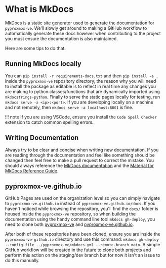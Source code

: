 # What is MkDocs

MkDocs is a static site generator used to generate the documentation for `pyproxmox-ve`. We'll slowly get around to making a GitHub workflow to automatically generate these docs however when contributing to the project you must ensure the documentation is also maintained.

Here are some tips to do that.

## Running MkDocs locally

You can `pip install -r requirements-docs.txt` and then `pip install -e .` inside the `pyproxmox-ve` repository directory, the reason why you will need to install the package as editable is to reflect in real time any changes you are making to python classes/functions that are dynamically imported using `mkdocstrings-python`. Finally to serve the static pages locally for testing, run `mkdocs serve -a <ip>:<port>`. If you are developing locally on a machine and not remotely, then `mkdocs serve -a localhost:8001` is fine.

!!! note
    If you are using VSCode, ensure you install the `Code Spell Checker` extension to catch common spelling errors.

## Writing Documentation

Always try to be clear and concise when writing new documentation. If you are reading through the documentation and feel like something should be changed then feel free to make a pull request to correct the mistake. You should always reference the [MkDocs documentation](https://www.mkdocs.org/) and the [Material for MkDocs Reference Guide](https://squidfunk.github.io/mkdocs-material/reference/).

## pyproxmox-ve.github.io

GitHub Pages are used on the organization level so you can simply navigate to `pyproxmox-ve.github.io` instead of `pyproxmox-ve.github.io/docs`. If you haven't noticed while browsing the repository, you'll find the `docs/` folder is housed inside the `pyproxmox-ve` repository, so when building the documentation using the handy command line tool `mkdocs gh-deploy`, you need to clone both [pyproxmox-ve](https://github.com/pyproxmox-ve/pyproxmox-ve) and [pyproxmox-ve.github.io](https://github.com/pyproxmox-ve/pyproxmox-ve.github.io).

After both of these repositories have been cloned, ensure you are inside the `pyproxmox-ve-github.io` directory and use this command: `mkdocs gh-deploy --config-file ../pyproxmox-ve/mkdocs.yml --remote-branch main`. A simple GitHub workflow will be created in the future to clone both projects and perform this action on the staging/dev branch but for now it isn't an issue to do this manually.

